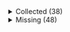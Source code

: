 <details><summary>Collected (38)</summary>
<p>

| Packet |
| --- |
| login |
| custom_payload |
| difficulty |
| abilities |
| held_item_slot |
| declare_recipes |
| tags |
| entity_status |
| declare_commands |
| unlock_recipes |
| player_info |
| map_chunk |
| spawn_entity_living |
| entity_metadata |
| entity_update_attributes |
| position |
| world_border |
| update_time |
| spawn_position |
| window_items |
| set_slot |
| entity_equipment |
| advancements |
| world_event |
| entity_head_rotation |
| entity_velocity |
| entity_teleport |
| update_health |
| experience |
| keep_alive |
| rel_entity_move |
| entity_move_look |
| multi_block_change |
| block_change |
| sound_effect |
| entity_look |
| spawn_entity |
| entity_destroy |

</p>
</details>
<details><summary>Missing (48)</summary>
<p>

| Packet |
| --- |
| spawn_entity_experience_orb |
| spawn_entity_weather |
| spawn_entity_painting |
| named_entity_spawn |
| animation |
| statistics |
| block_break_animation |
| tile_entity_data |
| block_action |
| boss_bar |
| tab_complete |
| face_player |
| nbt_query_response |
| chat |
| transaction |
| close_window |
| open_window |
| craft_progress_bar |
| set_cooldown |
| named_sound_effect |
| kick_disconnect |
| explosion |
| unload_chunk |
| game_state_change |
| world_particles |
| map |
| entity |
| vehicle_move |
| open_sign_entity |
| craft_recipe_response |
| combat_event |
| bed |
| remove_entity_effect |
| resource_pack_send |
| respawn |
| camera |
| scoreboard_display_objective |
| attach_entity |
| scoreboard_objective |
| set_passengers |
| teams |
| scoreboard_score |
| title |
| stop_sound |
| playerlist_header |
| collect |
| entity_effect |
| select_advancement_tab |

</p>
</details>
